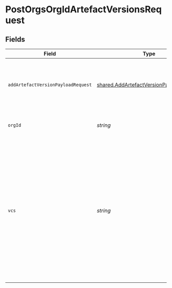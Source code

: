 # PostOrgsOrgIdArtefactVersionsRequest


## Fields

| Field                                                                                                                                                                                                                                   | Type                                                                                                                                                                                                                                    | Required                                                                                                                                                                                                                                | Description                                                                                                                                                                                                                             |
| --------------------------------------------------------------------------------------------------------------------------------------------------------------------------------------------------------------------------------------- | --------------------------------------------------------------------------------------------------------------------------------------------------------------------------------------------------------------------------------------- | --------------------------------------------------------------------------------------------------------------------------------------------------------------------------------------------------------------------------------------- | --------------------------------------------------------------------------------------------------------------------------------------------------------------------------------------------------------------------------------------- |
| `addArtefactVersionPayloadRequest`                                                                                                                                                                                                      | [shared.AddArtefactVersionPayloadRequest](../../models/shared/addartefactversionpayloadrequest.md)                                                                                                                                      | :heavy_check_mark:                                                                                                                                                                                                                      | The data needed to register a new Artefact Version within the organization.<br/><br/>                                                                                                                                                   |
| `orgId`                                                                                                                                                                                                                                 | *string*                                                                                                                                                                                                                                | :heavy_check_mark:                                                                                                                                                                                                                      | The organization ID.<br/><br/>                                                                                                                                                                                                          |
| `vcs`                                                                                                                                                                                                                                   | *string*                                                                                                                                                                                                                                | :heavy_minus_sign:                                                                                                                                                                                                                      | (Optional) Which version control system the version comes from. Default value is "git". If this parameter is not supplied or its value is "git", the provided ref, if not empty, is checked to ensure that it has the prefix "refs/".<br/><br/> |